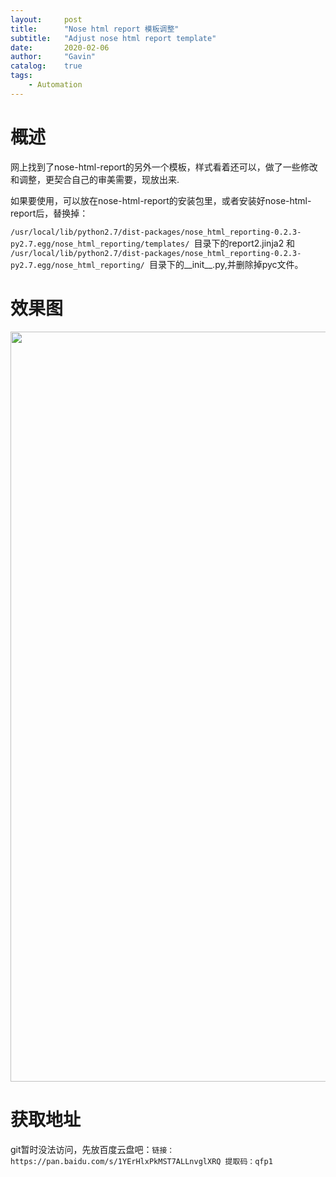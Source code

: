 ```yaml
---
layout:     post
title:      "Nose html report 模板调整"
subtitle:   "Adjust nose html report template"
date:       2020-02-06
author:     "Gavin"
catalog:    true
tags:
    - Automation
---
```


# 概述

网上找到了nose-html-report的另外一个模板，样式看着还可以，做了一些修改和调整，更契合自己的审美需要，现放出来.

如果要使用，可以放在nose-html-report的安装包里，或者安装好nose-html-report后，替换掉：

```/usr/local/lib/python2.7/dist-packages/nose_html_reporting-0.2.3-py2.7.egg/nose_html_reporting/templates/ ```目录下的report2.jinja2 和 ```/usr/local/lib/python2.7/dist-packages/nose_html_reporting-0.2.3-py2.7.egg/nose_html_reporting/ ```目录下的__init__.py,并删除掉pyc文件。

# 效果图

<img class="shadow" src="/img/in-post/another_nose_report.png" width="1200">

# 获取地址

git暂时没法访问，先放百度云盘吧：```链接：https://pan.baidu.com/s/1YErHlxPkMST7ALLnvglXRQ 提取码：qfp1 ```
